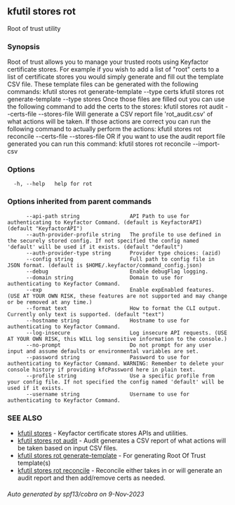 ## kfutil stores rot

Root of trust utility

### Synopsis

Root of trust allows you to manage your trusted roots using Keyfactor certificate stores.
For example if you wish to add a list of "root" certs to a list of certificate stores you would simply generate and fill
out the template CSV file. These template files can be generated with the following commands:
kfutil stores rot generate-template --type certs
kfutil stores rot generate-template --type stores
Once those files are filled out you can use the following command to add the certs to the stores:
kfutil stores rot audit --certs-file <certs-file> --stores-file <stores-file>
Will generate a CSV report file 'rot_audit.csv' of what actions will be taken. If those actions are correct you can run
the following command to actually perform the actions:
kfutil stores rot reconcile --certs-file <certs-file> --stores-file <stores-file>
OR if you want to use the audit report file generated you can run this command:
kfutil stores rot reconcile --import-csv <audit-file>


### Options

```
  -h, --help   help for rot
```

### Options inherited from parent commands

```
      --api-path string                API Path to use for authenticating to Keyfactor Command. (default is KeyfactorAPI) (default "KeyfactorAPI")
      --auth-provider-profile string   The profile to use defined in the securely stored config. If not specified the config named 'default' will be used if it exists. (default "default")
      --auth-provider-type string      Provider type choices: (azid)
      --config string                  Full path to config file in JSON format. (default is $HOME/.keyfactor/command_config.json)
      --debug                          Enable debugFlag logging.
      --domain string                  Domain to use for authenticating to Keyfactor Command.
      --exp                            Enable expEnabled features. (USE AT YOUR OWN RISK, these features are not supported and may change or be removed at any time.)
      --format text                    How to format the CLI output. Currently only text is supported. (default "text")
      --hostname string                Hostname to use for authenticating to Keyfactor Command.
      --log-insecure                   Log insecure API requests. (USE AT YOUR OWN RISK, this WILL log sensitive information to the console.)
      --no-prompt                      Do not prompt for any user input and assume defaults or environmental variables are set.
      --password string                Password to use for authenticating to Keyfactor Command. WARNING: Remember to delete your console history if providing kfcPassword here in plain text.
      --profile string                 Use a specific profile from your config file. If not specified the config named 'default' will be used if it exists.
      --username string                Username to use for authenticating to Keyfactor Command.
```

### SEE ALSO

* [kfutil stores](kfutil_stores.md)	 - Keyfactor certificate stores APIs and utilities.
* [kfutil stores rot audit](kfutil_stores_rot_audit.md)	 - Audit generates a CSV report of what actions will be taken based on input CSV files.
* [kfutil stores rot generate-template](kfutil_stores_rot_generate-template.md)	 - For generating Root Of Trust template(s)
* [kfutil stores rot reconcile](kfutil_stores_rot_reconcile.md)	 - Reconcile either takes in or will generate an audit report and then add/remove certs as needed.

###### Auto generated by spf13/cobra on 9-Nov-2023
